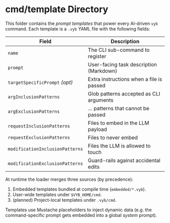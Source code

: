 # cmd/template Directory

This folder contains the *prompt templates* that power every AI-driven
`vyb` command.  Each template is a `.vyb` YAML file with the following
fields:

| Field                           | Description                               |
|---------------------------------|-------------------------------------------|
| `name`                          | The CLI sub-command to register           |
| `prompt`                        | User-facing task description (Markdown)   |
| `targetSpecificPrompt` *(opt)*  | Extra instructions when a file is passed  |
| `argInclusionPatterns`          | Glob patterns accepted as CLI arguments   |
| `argExclusionPatterns`          | … patterns that cannot be passed          |
| `requestInclusionPatterns`      | Files to embed in the LLM payload         |
| `requestExclusionPatterns`      | Files to never embed                      |
| `modificationInclusionPatterns` | Files the LLM is allowed to touch         |
| `modificationExclusionPatterns` | Guard-rails against accidental edits      |

At runtime the loader merges three sources (by precedence):

1. Embedded templates bundled at compile time (`embedded/*.vyb`).
2. User-wide templates under `$VYB_HOME/cmd`.
3. (planned) Project-local templates under `.vyb/cmd`.

Templates use Mustache placeholders to inject dynamic data (e.g. the
command-specific prompt gets embedded into a global *system* prompt).
